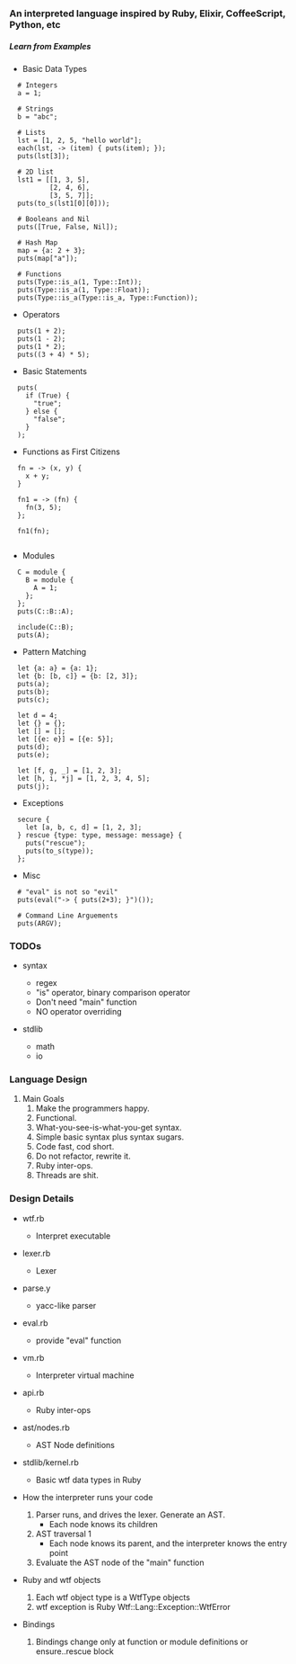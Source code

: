 ### An interpreted language inspired by Ruby, Elixir, CoffeeScript, Python, etc

##### Learn from Examples

- Basic Data Types

```
  # Integers
  a = 1;
  
  # Strings
  b = "abc";
  
  # Lists
  lst = [1, 2, 5, "hello world"];
  each(lst, -> (item) { puts(item); });
  puts(lst[3]);

  # 2D list
  lst1 = [[1, 3, 5],
          [2, 4, 6],
          [3, 5, 7]];
  puts(to_s(lst1[0][0]));

  # Booleans and Nil
  puts([True, False, Nil]);
  
  # Hash Map
  map = {a: 2 + 3};
  puts(map["a"]);
  
  # Functions
  puts(Type::is_a(1, Type::Int));
  puts(Type::is_a(1, Type::Float));
  puts(Type::is_a(Type::is_a, Type::Function));
```

- Operators

```
  puts(1 + 2);
  puts(1 - 2);
  puts(1 * 2);
  puts((3 + 4) * 5);
```

- Basic Statements
```
  puts(
    if (True) {
      "true";
    } else {
      "false";
    }
  );
```

- Functions as First Citizens

```
  fn = -> (x, y) {
    x + y;
  }
  
  fn1 = -> (fn) {
    fn(3, 5);
  };
  
  fn1(fn);
  
```

- Modules

```
  C = module {
    B = module {
      A = 1;
    };
  };
  puts(C::B::A);
  
  include(C::B);
  puts(A);
```

- Pattern Matching

```
  let {a: a} = {a: 1};
  let {b: [b, c]} = {b: [2, 3]};
  puts(a);
  puts(b);
  puts(c);

  let d = 4;
  let {} = {};
  let [] = [];
  let [{e: e}] = [{e: 5}];
  puts(d);
  puts(e);

  let [f, g, _] = [1, 2, 3];
  let [h, i, *j] = [1, 2, 3, 4, 5];
  puts(j);
```

- Exceptions
```
  secure {
    let [a, b, c, d] = [1, 2, 3];
  } rescue {type: type, message: message} {
    puts("rescue");
    puts(to_s(type));
  };
```

- Misc
```
  # "eval" is not so "evil"
  puts(eval("-> { puts(2+3); }")());
  
  # Command Line Arguements
  puts(ARGV);
```

### TODOs
- syntax
  - regex
  - "is" operator, binary comparison operator
  - Don't need "main" function
  - NO operator overriding

- stdlib
  - math
  - io
  
### Language Design 

1. Main Goals
    1. Make the programmers happy.
    1. Functional.
    1. What-you-see-is-what-you-get syntax.
    1. Simple basic syntax plus syntax sugars.
    1. Code fast, cod short.
    1. Do not refactor, rewrite it.
    1. Ruby inter-ops.
    1. Threads are shit.
    
### Design Details

- wtf.rb
    - Interpret executable
    
- lexer.rb
    - Lexer
    
- parse.y
    - yacc-like parser
    
- eval.rb
    - provide "eval" function
 
- vm.rb
    - Interpreter virtual machine
    
- api.rb
    - Ruby inter-ops
    
- ast/nodes.rb
    - AST Node definitions 

- stdlib/kernel.rb
    - Basic wtf data types in Ruby
    
- How the interpreter runs your code
    1. Parser runs, and drives the lexer. Generate an AST.
        - Each node knows its children
    1. AST traversal 1
        - Each node knows its parent, and the interpreter knows the entry point
    1. Evaluate the AST node of the "main" function
    
- Ruby and wtf objects
    1. Each wtf object type is a WtfType objects
    1. wtf exception is Ruby Wtf::Lang::Exception::WtfError

- Bindings
    1. Bindings change only at function or module definitions or ensure..rescue block
